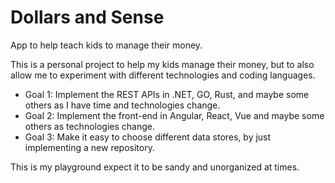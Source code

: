 # Dollars and Sense
App to help teach kids to manage their money.

This is a personal project to help my kids manage their money, but to also allow me to experiment with different technologies and coding languages.

- Goal 1: Implement the REST APIs in .NET, GO, Rust, and maybe some others as I have time and technologies change. 
- Goal 2: Implement the front-end in Angular, React, Vue and maybe some others as technologies change.
- Goal 3: Make it easy to choose different data stores, by just implementing a new repository.

This is my playground expect it to be sandy and unorganized at times.

